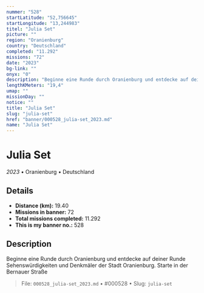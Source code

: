 ```yaml
---
nummer: "528"
startLatitude: "52,756645"
startLongitude: "13,244983"
titel: "Julia Set"
picture: ""
region: "Oranienburg"
country: "Deutschland"
completed: "11.292"
missions: "72"
date: "2023"
bg-link: ""
onyx: "0"
description: "Beginne eine Runde durch Oranienburg und entdecke auf deiner Runde Sehenswürdigkeiten und Denkmäler der Stadt Oranienburg. Starte in der Bernauer Straße"
lengthKMeters: "19,4"
umap: ""
missionDay: ""
notice: ""
title: "Julia Set"
slug: "julia-set"
href: "banner/000528_julia-set_2023.md"
name: "Julia Set"
---
```

# Julia Set

*2023* • Oranienburg • Deutschland





## Details
- **Distance (km):** 19.40
- **Missions in banner:** 72
- **Total missions completed:** 11.292
- **This is my banner no.:** 528



## Description
Beginne eine Runde durch Oranienburg und entdecke auf deiner Runde Sehenswürdigkeiten und Denkmäler der Stadt Oranienburg. Starte in der Bernauer Straße




> File: `000528_julia-set_2023.md`
> • #000528
> • Slug: `julia-set`
